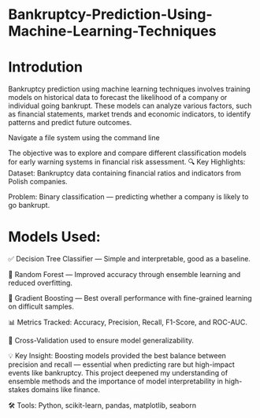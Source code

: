 # Bankruptcy-Prediction-Using-Machine-Learning-Techniques

# Introdution 
Bankruptcy prediction using machine learning techniques involves training models on historical data to forecast the likelihood of a company or individual going bankrupt. These models can analyze various factors, such as financial statements, market trends and economic indicators, to identify patterns and predict future outcomes.

Navigate a file system using the command line

The objective was to explore and compare different classification models for early warning systems in financial risk assessment.
🔍 Key Highlights:
Dataset: Bankruptcy data containing financial ratios and indicators from Polish companies.

Problem: Binary classification — predicting whether a company is likely to go bankrupt.

# Models Used:
✅ Decision Tree Classifier — Simple and interpretable, good as a baseline.

🌲 Random Forest — Improved accuracy through ensemble learning and reduced overfitting.

🚀 Gradient Boosting — Best overall performance with fine-grained learning on difficult samples.

📊 Metrics Tracked: Accuracy, Precision, Recall, F1-Score, and ROC-AUC.

 🔁 Cross-Validation used to ensure model generalizability.
 
💡 Key Insight: Boosting models provided the best balance between precision and recall — essential when predicting rare but high-impact events like bankruptcy.
This project deepened my understanding of ensemble methods and the importance of model interpretability in high-stakes domains like finance.

🛠️ Tools: Python, scikit-learn, pandas, matplotlib, seaborn

